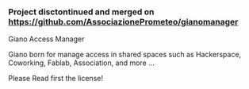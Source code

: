 ### Project disctontinued and merged on https://github.com/AssociazionePrometeo/gianomanager

Giano Access Manager

Giano born for manage access in shared spaces such as Hackerspace, Coworking, Fablab, Association, and more ...

Please Read first the license!
